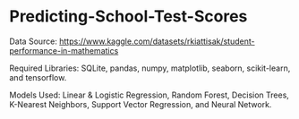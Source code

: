 # Predicting-School-Test-Scores

Data Source: https://www.kaggle.com/datasets/rkiattisak/student-performance-in-mathematics

Required Libraries: SQLite, pandas, numpy, matplotlib, seaborn, scikit-learn, and tensorflow.

Models Used: Linear & Logistic Regression, Random Forest, Decision Trees, K-Nearest Neighbors, Support Vector Regression, and Neural Network.
